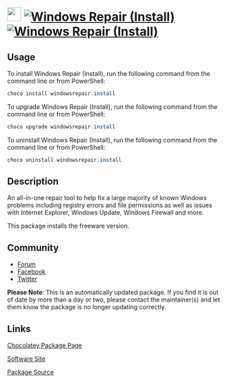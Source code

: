 ﻿# <img src="https://cdn.jsdelivr.net/gh/mkevenaar/chocolatey-packages@9ef7d8e2821d9e6865606c6f0796bd9c5c5c1683/icons/windowsrepair.png" width="32" height="32"/> [![Windows Repair (Install)](https://img.shields.io/chocolatey/v/windowsrepair.install.svg?label=Windows+Repair+(Install))](https://chocolatey.org/packages/windowsrepair.install) [![Windows Repair (Install)](https://img.shields.io/chocolatey/dt/windowsrepair.install.svg)](https://chocolatey.org/packages/windowsrepair.install)

## Usage
To install Windows Repair (Install), run the following command from the command line or from PowerShell:
```powershell
choco install windowsrepair.install
```

To upgrade Windows Repair (Install), run the following command from the command line or from PowerShell:
```powershell
choco upgrade windowsrepair.install
```

To uninstall Windows Repair (Install), run the following command from the command line or from PowerShell:
```powershell
choco uninstall windowsrepair.install
```

## Description
An all-in-one repair tool to help fix a large majority of known Windows problems including registry errors and file permissions as well as issues with Internet Explorer, Windows Update, Windows Firewall and more.

This package installs the freeware version.

## Community

- [Forum](http://www.tweaking.com/forums/)
- [Facebook](https://www.facebook.com/tweakingdotcom)
- [Twitter](https://twitter.com/tweaking_com)

**Please Note**: This is an automatically updated package. If you find it is
out of date by more than a day or two, please contact the maintainer(s) and
let them know the package is no longer updating correctly.


## Links
[Chocolatey Package Page](https://chocolatey.org/packages/windowsrepair.install)

[Software Site](http://www.tweaking.com/content/page/windows_repair_all_in_one.html)

[Package Source](https://github.com/mkevenaar/chocolatey-packages/tree/master/automatic/windowsrepair.install)

